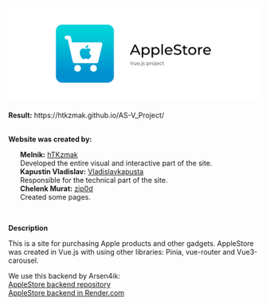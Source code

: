 <div id="header" align="center">
  <img src="./assets/intro.png"/>
</div>

<br>

<div>
    <b>Result:</b> <a>https://htkzmak.github.io/AS-V_Project/</a>
</div>

<br>

**Website was created by:**

<ul style="list-style-type: none">
    <li>
        <strong>Melnik:</strong> <a href="https://github.com/hTKzmak" target="_blank">hTKzmak</a><br>
        Developed the entire visual and interactive part of the site.
    </li>
    <li>
        <strong>Kapustin Vladislav:</strong> <a href="https://github.com/Vladislavkapusta" target="_blank">Vladislavkapusta</a><br>
        Responsible for the technical part of the site.
    </li>
    <li>
        <strong>Chelenk Murat:</strong> <a href="https://github.com/zip0d" target="_blank">zip0d</a><br>
        Created some pages.
    </li>
</ul>

<br>

**Description**

<p>This is a site for purchasing Apple products and other gadgets. AppleStore was created in Vue.js with using other libraries: Pinia, vue-router and Vue3-carousel.</p>

<p>We use this backend by Arsen4ik: 
<br>
    <a href="https://github.com/Arsen4ik/apple-store-backend" target="_blank">AppleStore backend repository</a>
<br>
    <a href="https://angular-final-project-backend.onrender.com/" target="_blank">AppleStore backend in Render.com</a>
</p>